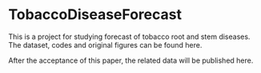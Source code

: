 # TobaccoDiseaseForecast
This is a project for studying forecast of tobacco root and stem diseases. The dataset, codes and original figures can be found here.

After the acceptance of this paper, the related data will be published here.
